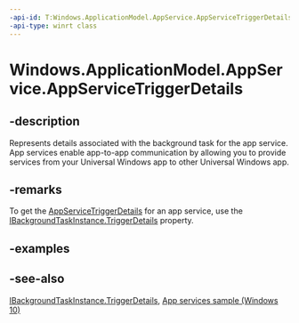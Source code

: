 ```yaml
---
-api-id: T:Windows.ApplicationModel.AppService.AppServiceTriggerDetails
-api-type: winrt class
---
```


<!-- Class syntax.
public class AppServiceTriggerDetails : Windows.ApplicationModel.AppService.IAppServiceTriggerDetails, Windows.ApplicationModel.AppService.IAppServiceTriggerDetails2
-->

# Windows.ApplicationModel.AppService.AppServiceTriggerDetails

## -description

Represents details associated with the background task for the app service. App services enable app-to-app communication by allowing you to provide services from your Universal Windows app to other Universal Windows app.

## -remarks

To get the [AppServiceTriggerDetails](appservicetriggerdetails.md) for an app service, use the [IBackgroundTaskInstance.TriggerDetails](../windows.applicationmodel.background/ibackgroundtaskinstance_triggerdetails.md) property.

## -examples

## -see-also

[IBackgroundTaskInstance.TriggerDetails](../windows.applicationmodel.background/ibackgroundtaskinstance_triggerdetails.md), [App services sample (Windows 10)](https://go.microsoft.com/fwlink/p/?LinkId=620489)
